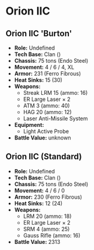 # Orion IIC
## Orion IIC 'Burton'
- **Role:** Undefined
- **Tech Base:** Clan ()
- **Chassis:** 75 tons (Endo Steel)
- **Movement:** 4 / 6 / 4, XL
- **Armor:** 231 (Ferro Fibrous)
- **Heat Sinks:** 15 (30)
- **Weapons:**
  - Streak LRM 15 (ammo: 16)
  - ER Large Laser × 2
  - ATM 3 (ammo: 40)
  - HAG 20 (ammo: 12)
  - Laser Anti-Missile System
- **Equipment:**
  - Light Active Probe
- **Battle Value:** unknown

## Orion IIC (Standard)
- **Role:** Undefined
- **Tech Base:** Clan ()
- **Chassis:** 75 tons (Endo Steel)
- **Movement:** 4 / 6 / 0
- **Armor:** 230 (Ferro Fibrous)
- **Heat Sinks:** 12 (24)
- **Weapons:**
  - LRM 20 (ammo: 18)
  - ER Large Laser × 2
  - SRM 4 (ammo: 25)
  - Gauss Rifle (ammo: 16)
- **Battle Value:** 2313

